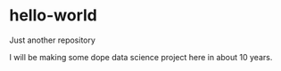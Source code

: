 # hello-world
Just another repository

I will be making some dope data science project here in about 10 years.
